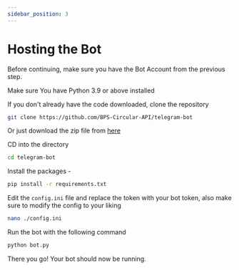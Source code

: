 ```yaml
---
sidebar_position: 3
---
```

# Hosting the Bot

Before continuing, make sure you have the Bot Account from the previous step.

Make sure You have Python 3.9 or above installed

If you don't already have the code downloaded, clone the repository
```bash
git clone https://github.com/BPS-Circular-API/telegram-bot
```
Or just download the zip file from [here](https://bpsapi.rajtech.me/r/telegram-bot)


CD into the directory
```bash
cd telegram-bot
```


Install the packages -
```bash
pip install -r requirements.txt 
```



Edit the `config.ini` file and replace the token with your bot token, also make sure to modify the config to your liking

```bash
nano ./config.ini
```


Run the bot with the following command
```bash
python bot.py
```


There you go! Your bot should now be running.

